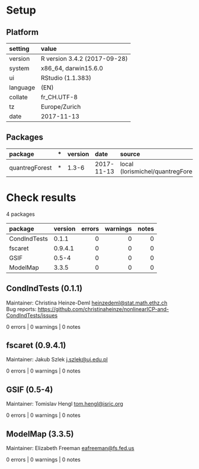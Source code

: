 # Setup

## Platform

|setting  |value                        |
|:--------|:----------------------------|
|version  |R version 3.4.2 (2017-09-28) |
|system   |x86_64, darwin15.6.0         |
|ui       |RStudio (1.1.383)            |
|language |(EN)                         |
|collate  |fr_CH.UTF-8                  |
|tz       |Europe/Zurich                |
|date     |2017-11-13                   |

## Packages

|package        |*  |version |date       |source                                |
|:--------------|:--|:-------|:----------|:-------------------------------------|
|quantregForest |*  |1.3-6   |2017-11-13 |local (lorismichel/quantregForest@NA) |

# Check results

4 packages

|package      |version | errors| warnings| notes|
|:------------|:-------|------:|--------:|-----:|
|CondIndTests |0.1.1   |      0|        0|     0|
|fscaret      |0.9.4.1 |      0|        0|     0|
|GSIF         |0.5-4   |      0|        0|     0|
|ModelMap     |3.3.5   |      0|        0|     0|

## CondIndTests (0.1.1)
Maintainer: Christina Heinze-Deml <heinzedeml@stat.math.ethz.ch>  
Bug reports: https://github.com/christinaheinze/nonlinearICP-and-CondIndTests/issues

0 errors | 0 warnings | 0 notes

## fscaret (0.9.4.1)
Maintainer: Jakub Szlek <j.szlek@uj.edu.pl>

0 errors | 0 warnings | 0 notes

## GSIF (0.5-4)
Maintainer: Tomislav Hengl <tom.hengl@isric.org>

0 errors | 0 warnings | 0 notes

## ModelMap (3.3.5)
Maintainer: Elizabeth Freeman <eafreeman@fs.fed.us>

0 errors | 0 warnings | 0 notes

